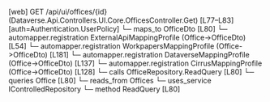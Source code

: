 [web] GET /api/ui/offices/{id}  (Dataverse.Api.Controllers.UI.Core.OfficesController.Get)  [L77–L83] [auth=Authentication.UserPolicy]
  └─ maps_to OfficeDto [L80]
    └─ automapper.registration ExternalApiMappingProfile (Office->OfficeDto) [L54]
    └─ automapper.registration WorkpapersMappingProfile (Office->OfficeDto) [L181]
    └─ automapper.registration DataverseMappingProfile (Office->OfficeDto) [L137]
    └─ automapper.registration CirrusMappingProfile (Office->OfficeDto) [L128]
  └─ calls OfficeRepository.ReadQuery [L80]
  └─ queries Office [L80]
    └─ reads_from Offices
  └─ uses_service IControlledRepository<Office>
    └─ method ReadQuery [L80]

